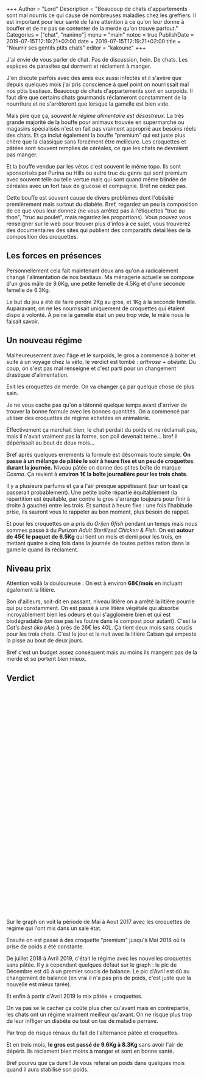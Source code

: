 +++
Author = "Lord"
Description = "Beaucoup de chats d'appartements sont mal nourris ce qui cause de nombreuses maladies chez les greffiers. Il est important pour leur santé de faire attention à ce qu'on leur donne à bouffer et de ne pas se contenter de la merde qu'on trouve partout."
Categories = ["chat", "nanimo"]
menu = "main"
notoc = true
PublishDate = 2019-07-15T12:19:21+02:00
date = 2019-07-15T12:19:21+02:00
title = "Nourrir ses gentils ptits chats"
editor = "kakoune"
+++

J'ai envie de vous parler de chat.
Pas de discussion, hein.
De chats.
Les espèces de parasites qui dorment et réclament à manger.

J'en discute parfois avec des amis eux aussi infectés et il s'avère que depuis quelques mois j'ai pris conscience à quel point on nourrissait mal nos ptits bestiaux.
Beaucoup de chats d'appartements sont en surpoids.
Il faut dire que certains chats gourmands réclameront constamment de la nourriture et ne s'arrêteront que lorsque la gamelle est bien vide.

Mais pire que ça, *souvent le régime alimentaire est désastreux*.
La très grande majorité de la bouffe pour animaux trouvée en supermarché ou magasins spécialisés n'est en fait pas vraiment approprié aux besoins réels des chats.
Et ça inclut également la bouffe “premium” qui est juste plus chère que la classique sans forcément être meilleure.
Les croquettes et pâtées sont souvent remplies de céréales, ce que les chats ne devraient pas manger.

Et la bouffe vendue par les vétos c'est souvent le même topo.
Ils sont sponsorisés par Purina ou Hills ou autre truc du genre qui sont premium avec souvent telle ou telle vertue mais qui sont quand même blindée de céréales avec un fort taux de glucose et compagnie.
Bref ne cédez pas.

Cette bouffe est souvent cause de divers problèmes dont l'obésité premièrement mais surtout du diabète.
Bref, regardez un peu la composition de ce que vous leur donnez (ne vous arrêtez pas à l'étiquettes "truc au thon", "truc au poulet", mais regardez les proportions).
Vous pouvez vous renseigner sur le web pour trouver plus d'infos à ce sujet, vous trouverez des documentaires des sites qui publient des comparatifs détaillées de la composition des croquettes.

## Les forces en présences
Personnellement cela fait maintenant deux ans qu'on a radicalement changé l'alimentation de nos bestiaux.
Ma ménagerie actuelle se compose d'un gros mâle de 9.6Kg, une petite femelle de 4.5Kg et d'une seconde femelle de 6.3Kg.

Le but du jeu a été de faire perdre 2Kg au gros, et 1Kg à la seconde femelle.
Auparavant, on ne les nourrissait uniquement de croquettes qui étaient dispo à volonté.
À peine la gamelle était un peu trop vide, le mâle nous le faisait savoir.

## Un nouveau régime
Malheureusement avec l'âge et le surpoids, le gros a commencé à boiter et suite à un voyage chez la véto, le verdict est tombé : *arthrose + obésité*.
Du coup, on s'est pas mal renseigné et c'est parti pour un changement drastique d'alimentation.

Exit les croquettes de merde.
On va changer ça par quelque chose de plus sain.

Je ne vous cache pas qu'on a tâtonné quelque temps avant d'arriver de trouver la bonne formule avec les bonnes quantités.
On a commencé par utiliser des croquettes de régime achetées en animalerie.

Effectivement ça marchait bien, le chat perdait du poids et ne réclamait pas, mais il n'avait vraiment pas la forme, son poil devenait terne… bref il dépérissait au bout de deux mois…

Bref après quelques errements la formule est désormais toute simple.
**On passe à un mélange de pâtée le soir à heure fixe et un peu de croquettes durant la journée.**
Niveau pâtée on donne des ptites boîte de marque *Cosma*.
Ça revient à **environ 1€ la boîte journalière pour les trois chats**.

Il y a plusieurs parfums et ça a l'air presque appétissant (sur un toast ça passerait probablement).
Une petite boîte répartie équitablement (la répartition est équitable, par contre le gros s'arrange toujours pour finir à droite à gauche) entre les trois.
Et surtout à heure fixe : une fois l'habitude prise, ils sauront vous le rappeler au bon moment, plus besoin de rappel.

Et pour les croquettes on a pris du *Orijen 6fish* pendant un temps mais nous sommes passé à du *Purizon Adult Sterilized Chicken & Fish*.
On est **autour de 45€ le paquet de 6.5Kg** qui tient un mois et demi pour les trois, en mettant quatre à cinq fois dans la journée de toutes petites ration dans la gamelle quand ils réclament.

## Niveau prix
Attention voilà la douloureuse : On est à environ **68€/mois** en incluant également la litière.

Bon d'ailleurs, soit-dit en passant, niveau litière on a arrêté la litière pourrie qui pu constamment.
On est passé à une litière végétale qui absorbe incroyablement bien les odeurs et qui s'agglomère bien et qui est biodégradable (on ose pas les foutre dans le compost pour autant).
C'est la *Cat's best öko plus* à près de 26€ les 40L.
Ça tient deux mois sans soucis pour les trois chats.
C'est le jour et la nuit avec la litière Catsan qui empeste la pisse au bout de deux jours.

Bref c'est un budget assez conséquent mais au moins ils mangent pas de la merde et se portent bien mieux.

## Verdict

<script src="https://code.jquery.com/jquery-3.1.1.min.js"></script>
<script src="https://code.highcharts.com/stock/highstock.js"></script>
<script type="text/javascript" src="https://code.highcharts.com/stock/highstock.js"></script>
<script type="text/javascript" src="https://code.highcharts.com/modules/data.js"></script>
<script type="text/javascript" src="dark-unica.js"></script>

<script type="text/javascript">
$(document).ready(function() {

$.get('poids.csv', function(csv) {
				$('#poids').highcharts({
					chart: {
						type: 'spline',
						zoomType: 'x'
					},
					data: {
						csv: csv,
						dateFormat: 'dd/mm/YY',
					},
					title: {
						text: "Les progrès du monstre"
					},
					xAxis: {
						type: 'datetime',
						plotBands: [{
							from: Date.UTC(2017,04,09),
							to: Date.UTC(2017,07,31),
							color: '#222211',
							label: {
								text: '<em>Croquettes régime</em>',
								style: {
									color: '#ccc'
									},
							}
						},{
							from: Date.UTC(2017,07,31),
							to: Date.UTC(2018,05,01),
							color: '#112222',
							label: {
								text: '<em>Croquettes premium</em>',
								style: {
									color: '#ccc'
								}
							}
						},{
							from: Date.UTC(2018,05,01),
							to: Date.UTC(2019,03,18),
							color: '#221122',
							label: {
								text: '<em>Bonnes croquettes</em>',
								style: {
									color: '#ccc'
								}
							}
						},{
							from: Date.UTC(2019,03,18),
							to: Date.UTC(2019,06,11),
							color: '#122112',
							label: {
								text: '<em>Bon régime</em>',
								style: {
									color: '#cdc',
								}
							}
						}]
					},
					yAxis: {
						title: {
							text: 'Poids (Kg)'
						},
						/*type: 'logarithmic',
						minorTickInterval: 1*/
					},
					tooltip: {
						shared: true,
						crosshairs: true
					},plotOptions: {
						series: {
							connectNulls: true
						},
						spline: {
							marker: {
								enabled: true,
								radius: 2
							}
						}
					},
			    });



			});
			});
</script>

<div id="poids" style="width:100%; height: 600px;"></div>
Sur le graph on voit la période de Mai à Aout 2017 avec les croquettes de régime qui l'ont mis dans un sale état.

Ensuite on est passé à des croquette "premium" jusqu'à Mai 2018 où la prise de poids a été constante.

De juillet 2018 à Avril 2019, c'était le régime avec les nouvelles croquettes sans pâtée.
Il y a cependant quelques défaut sur le graph : le pic de Décembre est dû à un premier soucis de balance.
Le pic d'Avril est dû au changement de balance (en vrai il n'a pas pris de poids, c'est juste que la nouvelle est mieux tarée).

Et enfin à partir d'Avril 2019 le mix pâtée + croquettes.

On va pas se le cacher ça coûte plus cher qu'avant mais en contrepartie, les chats ont un régime vraiment meilleur qu'avant.
On ne risque plus trop de leur infliger un diabète ou tout un tas de maladie perrave.

Par trop de risque rénaux du fait de l'alternance pâtée et croquettes.

Et en trois mois, **le gros est passé de 9.6Kg à 8.3Kg** sans avoir l'air de dépérir.
Ils réclament bien moins à manger et sont en bonne santé.

Bref pourvu que ça dure !
Je vous referai un poids dans quelques mois quand il aura stabilisé son poids.

